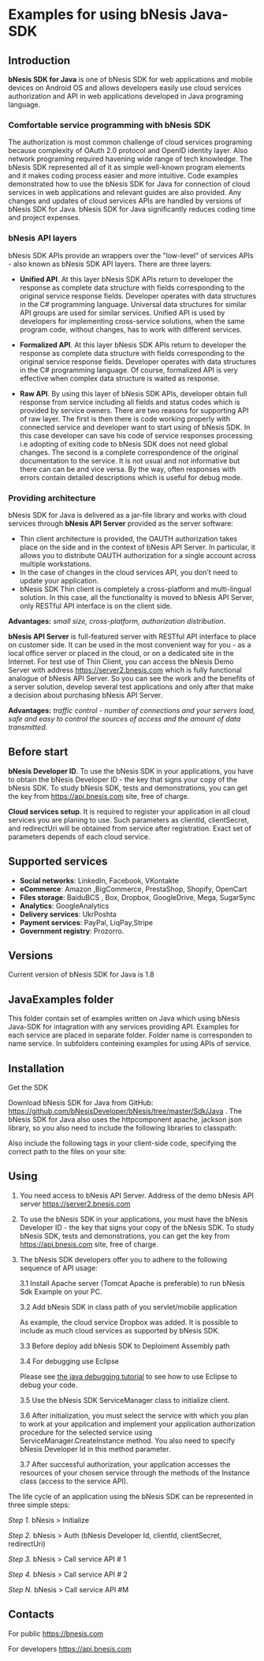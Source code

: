 # **Examples for using bNesis Java-SDK**
 
## **Introduction** 
 
**bNesis SDK for Java** is one of bNesis SDK for web applications and mobile devices on Android OS and allows developers easily use cloud services authorization and API in web applications developed in Java programing language.  

### **Comfortable service programming with bNesis SDK**
 
The authorization is most common challenge of cloud services programing because complexity of OAuth 2.0 protocol and OpenID identity layer. Also network  programing required havening wide range of tech knowledge. The bNesis SDK represented all of it as simple well-known program elements and it makes coding process easier and more intuitive. Code examples demonstrated how to use the bNesis SDK for Java for connection of cloud services in web applications and relevant guides are also provided. Any changes and updates of cloud services APIs are handled by versions of bNesis SDK for Java.  bNesis SDK for Java significantly reduces coding time and project expenses. 

### **bNesis API layers**

bNesis SDK APIs provide an wrappers over the "low-level" of services APIs - also known as bNesis SDK API layers. There are three layers:
  
* **Unified API**. At this layer bNesis SDK APIs return to developer the response as complete data structure with fields corresponding to the original service response fields. Developer operates with data structures in  the C# programming language. Universal data structures for similar API groups are used for similar services.  Unified API is used by developers for implementing cross-service solutions, when the same program code, without changes, has to work with different services.
	
* **Formalized API**. At this layer bNesis SDK APIs return to developer the response as complete data structure with fields corresponding to the original service response fields. Developer operates with data structures in  the C# programming language. Of course, formalized API is very effective when complex data structure is waited as response. 

* **Raw API**. By using this layer of bNesis SDK APIs, developer obtain full response from service including all fields and status codes which is provided by service owners. There are two reasons for supporting API of raw layer. The first is then there is code working properly with connected service and developer want to start using of bNesis SDK. In this case developer can save his code of service responses processing i.e adopting of exiting code to bNesis SDK does not need global changes.  The second is a complete correspondence of the original documentation to the service. It is not usual and not informative but there can can be and vice versa. By the way, often responses with errors contain detailed descriptions which is useful for debug mode.

### **Providing architecture** 
 
bNesis SDK for Java is delivered as a jar-file library and works with cloud services through **bNesis API Server** provided as the server software: 
* Thin client architecture is provided, the OAUTH authorization takes place on the side and in the context of bNesis API Server. In particular, it allows you to distribute OAUTH authorization for a single account across multiple workstations.
* In the case of changes in the cloud services API, you don't need to update your application.
* bNesis SDK Thin client is completely a cross-platform and multi-lingual solution. In this case, all the functionality is moved to bNesis API Server, only RESTful API interface is on the client side.
      
**Advantages:** *small size, cross-platform, authorization distribution*.

  **bNesis API Server** is full-featured server with RESTful API interface to place on customer side. It can be used in the most convenient way for you  -  as a local office server or placed in the cloud, or on a dedicated site in the Internet.  For test use of Thin Client, you can access the bNesis Demo Server with address https://server2.bnesis.com which is fully functional analogue of bNesis API Server. So you can see the work and the benefits of a server solution, develop several test applications and only after that make a decision about purchasing bNesis API Server.

  **Advantages:** *traffic control - number of connections and your servers load, safe and easy to control the sources of access and the amount of data transmitted*.
	
## **Before start** 
	
**bNesis Developer ID**. To use the bNesis SDK in your applications, you have to obtain the bNesis Developer ID - the key that signs your copy of the bNesis SDK. To study bNesis SDK, tests and demonstrations, you can get the key from https://api.bnesis.com site, free of charge.
	  
**Cloud services setup**. It is required to register your application in all cloud services you are planing to use. Such parameters as clientId, clientSecret, and redirectUri will be obtained from service after registration. Exact set of parameters depends of each cloud service. 
	
## **Supported services**
- **Social networks**: LinkedIn, Facebook, VKontakte
- **eCommerce**: Amazon ,BigCommerce, PrestaShop, Shopify, OpenCart   
- **Files storage**: BaiduBCS , Box, Dropbox, GoogleDrive, Mega, SugarSync
- **Analytics**: GoogleAnalytics  
- **Delivery services**: UkrPoshta
- **Payment services**: PayPal, LiqPay,Stripe 
- **Government registry**: Prozorro. 
 
## **Versions** 

   Current version of bNesis SDK for Java is 1.8
   
## **JavaExamples folder** 

This folder contain set of examples written on Java which using bNesis Java-SDK for intagration with any services providing API. 
Examples for each service are placed in separate folder. Folder name is corresponden to name service.
In subfolders conteining examples for using APIs of service.

## **Installation**

Get the SDK

Download bNesis SDK for Java from GitHub: https://github.com/bNesisDeveloper/bNesis/tree/master/Sdk/Java . The bNesis SDK for Java also uses the httpcomponent apache, jackson json library, so you also need to include the following libraries to classpath: 
   
Also include the following  tags in your client-side code, specifying the correct path to the files on your site:


## **Using** 

1. You need access to bNesis API Server. Address of the demo bNesis API server https://server2.bnesis.com
2. To use the bNesis SDK in your applications, you must have the bNesis Developer ID - the key that signs your copy of the bNesis SDK. To study bNesis SDK, tests and demonstrations, you can get the key from https://api.bnesis.com site, free of charge.
3. The bNesis SDK developers offer you to adhere to the following sequence of API usage:
 
   3.1 Install Apache server (Tomcat Apache is preferable) to run bNesis Sdk Example on your PC.
   
   3.2 Add bNesis SDK in class path of you servlet/mobile application
   
   As example, the cloud service Dropbox was added. It is possible to include as much cloud services as supported by bNesis SDK.  

   3.3 Before deploy add bNesis SDK to Deploiment Assembly path
   
   3.4 For debugging use Eclipse

	Please see [the java debugging tutorial](https://github.com/docker/labs/blob/master/developer-tools/java-debugging/Eclipse-README.md#configure-remote-debugging) to see how to use Eclipse to debug your code.   
   
   3.5 Use the bNesis SDK ServiceManager class to initialize client. 

   3.6 After initialization, you must select the service with which you plan to work at your application and implement your application authorization procedure for the selected service using ServiceManager.CreateInstance method. You also need to specify bNesis Developer Id in this method parameter.

   3.7 After successful authorization, your application accesses the resources of your chosen service through the methods of the Instance class (access to the service API).


The life cycle of an application using the bNesis SDK can be represented in three simple steps:
    
*Step 1.* bNesis > Initialize 
    
*Step 2.* bNesis > Auth (bNesis Developer Id, clientId, clientSecret, redirectUri)
    
*Step 3.* bNesis > Call service API # 1
    
*Step 4.* bNesis > Call service API # 2  
    
*Step N.* bNesis > Call service API #M 

 
## **Contacts**

For public https://bnesis.com

For developers https://api.bnesis.com 
